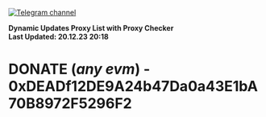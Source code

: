 [![Telegram channel](https://img.shields.io/endpoint?url=https://runkit.io/damiankrawczyk/telegram-badge/branches/master?url=https://t.me/n4z4v0d)](https://t.me/n4z4v0d) 

**Dynamic Updates Proxy List with Proxy Checker**  
**Last Updated: 20.12.23 20:18**

# DONATE (_any evm_) - 0xDEADf12DE9A24b47Da0a43E1bA70B8972F5296F2
